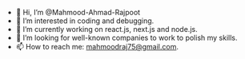 - 👋 Hi, I’m @Mahmood-Ahmad-Rajpoot
- 👀 I’m interested in coding and debugging.
- 🌱 I’m currently working on react.js, next.js and node.js.
- 💞️ I’m looking for well-known companies to work to polish my skills.
- 📫 How to reach me: mahmoodraj75@gmail.com.

<!---
Mahmood-Ahmad-Rajpoot/Mahmood-Ahmad-Rajpoot is a ✨ special ✨ repository because its `README.md` (this file) appears on your GitHub profile.
You can click the Preview link to take a look at your changes.
--->
